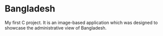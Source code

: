 # Bangladesh
My first C project. It is an image-based application which was designed to showcase the administrative view of Bangladesh.
